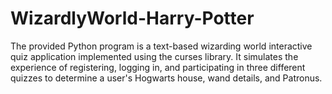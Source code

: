 # WizardlyWorld-Harry-Potter
The provided Python program is a text-based wizarding world interactive quiz application implemented using the curses library. It simulates the experience of registering, logging in, and participating in three different quizzes to determine a user's Hogwarts house, wand details, and Patronus.
